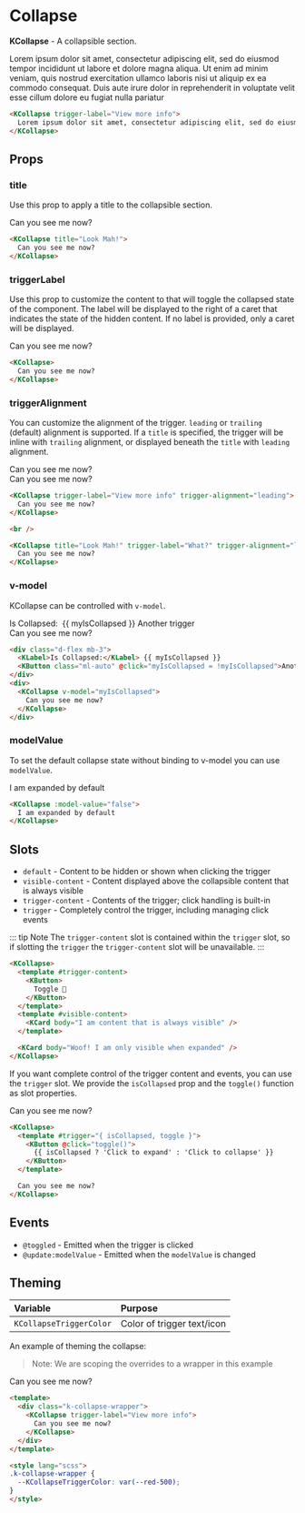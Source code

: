 # Collapse

**KCollapse** - A collapsible section.

<KCollapse trigger-label="View more info">
  Lorem ipsum dolor sit amet, consectetur adipiscing elit, sed do eiusmod tempor incididunt ut labore et dolore magna aliqua. Ut enim ad minim veniam, quis nostrud exercitation ullamco laboris nisi ut aliquip ex ea commodo consequat. Duis aute irure dolor in reprehenderit in voluptate velit esse cillum dolore eu fugiat nulla pariatur
</KCollapse>

```html
<KCollapse trigger-label="View more info">
  Lorem ipsum dolor sit amet, consectetur adipiscing elit, sed do eiusmod tempor incididunt ut labore et dolore magna aliqua. Ut enim ad minim veniam, quis nostrud exercitation ullamco laboris nisi ut aliquip ex ea commodo consequat. Duis aute irure dolor in reprehenderit in voluptate velit esse cillum dolore eu fugiat nulla pariatur
</KCollapse>
```

## Props

### title

Use this prop to apply a title to the collapsible section.

<KCollapse title="Look Mah!">
  Can you see me now?
</KCollapse>

```html
<KCollapse title="Look Mah!">
  Can you see me now?
</KCollapse>
```

### triggerLabel

Use this prop to customize the content to that will toggle the collapsed state of the component. The label will be displayed to the right of a caret that indicates the state of the hidden content.
If no label is provided, only a caret will be displayed.

<KCollapse>
  Can you see me now?
</KCollapse>

```html
<KCollapse>
  Can you see me now?
</KCollapse>
```

### triggerAlignment

You can customize the alignment of the trigger. `leading` or `trailing` (default) alignment is supported.
If a `title` is specified, the trigger will be inline with `trailing` alignment, or displayed beneath the `title` with `leading` alignment.

<KCollapse trigger-label="View more info" trigger-alignment="leading">
  Can you see me now?
</KCollapse>

<br />

<KCollapse title="Look Mah!" trigger-label="What?" trigger-alignment="leading">
  Can you see me now?
</KCollapse>

```html
<KCollapse trigger-label="View more info" trigger-alignment="leading">
  Can you see me now?
</KCollapse>

<br />

<KCollapse title="Look Mah!" trigger-label="What?" trigger-alignment="leading">
  Can you see me now?
</KCollapse>
```

### v-model

KCollapse can be controlled with `v-model`.

<div class="d-flex mb-3">
  <KLabel>Is Collapsed:&nbsp;</KLabel> {{ myIsCollapsed }}
  <KButton class="ml-auto" @click="myIsCollapsed = !myIsCollapsed">Another trigger</KButton>
</div>
<div>
  <KCollapse v-model="myIsCollapsed">
    Can you see me now?
  </KCollapse>
</div>

```html
<div class="d-flex mb-3">
  <KLabel>Is Collapsed:</KLabel> {{ myIsCollapsed }}
  <KButton class="ml-auto" @click="myIsCollapsed = !myIsCollapsed">Another trigger</KButton>
</div>
<div>
  <KCollapse v-model="myIsCollapsed">
    Can you see me now?
  </KCollapse>
</div>
```

### modelValue

To set the default collapse state without binding to v-model you can use `modelValue`.

<KCollapse :model-value="false">
  I am expanded by default
</KCollapse>

```html
<KCollapse :model-value="false">
  I am expanded by default
</KCollapse>
```

## Slots

- `default` - Content to be hidden or shown when clicking the trigger
- `visible-content` - Content displayed above the collapsible content that is always visible
- `trigger-content` - Contents of the trigger; click handling is built-in
- `trigger` - Completely control the trigger, including managing click events

::: tip Note
  The `trigger-content` slot is contained within the `trigger` slot, so if slotting the `trigger` the `trigger-content` slot will be unavailable.
:::

<KCollapse title="Look Mah!">
  <template #trigger-content>
    <KButton>
      Toggle 🐶
    </KButton>
  </template>
  <template #visible-content>
    <KCard body="I am content that is always visible" />
  </template>

  <KCard body="Woof! I am only visible when expanded" />
</KCollapse>

```html
<KCollapse>
  <template #trigger-content>
    <KButton>
      Toggle 🐶
    </KButton>
  </template>
  <template #visible-content>
    <KCard body="I am content that is always visible" />
  </template>

  <KCard body="Woof! I am only visible when expanded" />
</KCollapse>
```

If you want complete control of the trigger content and events, you can use the `trigger` slot.
We provide the `isCollapsed` prop and the `toggle()` function as slot properties.

<KCollapse>
  <template #trigger="{ isCollapsed, toggle }">
    <KButton @click="toggle()">{{ isCollapsed ? 'Click to expand' : 'Click to collapse' }}</KButton>
  </template>

  Can you see me now?
</KCollapse>

```html
<KCollapse>
  <template #trigger="{ isCollapsed, toggle }">
    <KButton @click="toggle()">
      {{ isCollapsed ? 'Click to expand' : 'Click to collapse' }}
    </KButton>
  </template>

  Can you see me now?
</KCollapse>
```

## Events

- `@toggled` - Emitted when the trigger is clicked
- `@update:modelValue` - Emitted when the `modelValue` is changed

## Theming

| Variable                       | Purpose                                     |
| :---------------------         | :-------------------------------            |
| `KCollapseTriggerColor`        | Color of trigger text/icon                  |

An example of theming the collapse:

> Note: We are scoping the overrides to a wrapper in this example

<div class="k-collapse-wrapper">
  <KCollapse trigger-label="View more info">
    Can you see me now?
  </KCollapse>
</div>

```html
<template>
  <div class="k-collapse-wrapper">
    <KCollapse trigger-label="View more info">
      Can you see me now?
    </KCollapse>
  </div>
</template>

<style lang="scss">
.k-collapse-wrapper {
  --KCollapseTriggerColor: var(--red-500);
}
</style>
```

<script lang="ts">
import { defineComponent } from 'vue'

export default defineComponent({
  data() {
    return {
      myIsCollapsed: true
    }
  },
})
</script>

<style lang="scss">
.k-collapse-wrapper {
  --KCollapseTriggerColor: var(--red-500);
}
</style>
